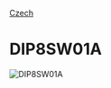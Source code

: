 
[Czech](./README.cs.md)
<!--- module --->
# DIP8SW01A
<!--- Emodule --->

<!--- subtitle ---> <!--- Esubtitle --->

![DIP8SW01A](/doc/img/DIP8SW01A_QRcode.png)

<!--- description ---><!--- Edescription --->
            